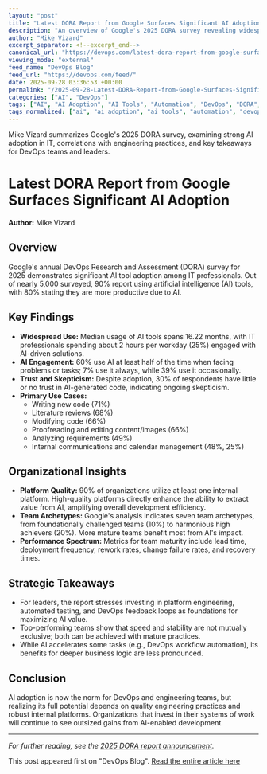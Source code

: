 ```yaml
---
layout: "post"
title: "Latest DORA Report from Google Surfaces Significant AI Adoption"
description: "An overview of Google's 2025 DORA survey revealing widespread AI tool adoption among IT professionals, their impact on productivity, and connections between internal platform quality and AI success. The article analyzes AI trust, DevOps team archetypes, and strategic priorities for technology leaders."
author: "Mike Vizard"
excerpt_separator: <!--excerpt_end-->
canonical_url: "https://devops.com/latest-dora-report-from-google-surfaces-significant-ai-adoption/"
viewing_mode: "external"
feed_name: "DevOps Blog"
feed_url: "https://devops.com/feed/"
date: 2025-09-28 03:36:53 +00:00
permalink: "/2025-09-28-Latest-DORA-Report-from-Google-Surfaces-Significant-AI-Adoption.html"
categories: ["AI", "DevOps"]
tags: ["AI", "AI Adoption", "AI Tools", "Automation", "DevOps", "DORA", "Engineering Practices", "Google", "Internal Platforms", "Platform Engineering", "Posts", "Productivity", "Social Facebook", "Social LinkedIn", "Social X", "Software Delivery", "Software Engineering", "Software Lifecycle", "Survey", "Team Archetypes"]
tags_normalized: ["ai", "ai adoption", "ai tools", "automation", "devops", "dora", "engineering practices", "google", "internal platforms", "platform engineering", "posts", "productivity", "social facebook", "social linkedin", "social x", "software delivery", "software engineering", "software lifecycle", "survey", "team archetypes"]
---
```


Mike Vizard summarizes Google's 2025 DORA survey, examining strong AI adoption in IT, correlations with engineering practices, and key takeaways for DevOps teams and leaders.<!--excerpt_end-->

# Latest DORA Report from Google Surfaces Significant AI Adoption

**Author:** Mike Vizard

## Overview

Google's annual DevOps Research and Assessment (DORA) survey for 2025 demonstrates significant AI tool adoption among IT professionals. Out of nearly 5,000 surveyed, 90% report using artificial intelligence (AI) tools, with 80% stating they are more productive due to AI.

## Key Findings

- **Widespread Use:** Median usage of AI tools spans 16.22 months, with IT professionals spending about 2 hours per workday (25%) engaged with AI-driven solutions.
- **AI Engagement:** 60% use AI at least half of the time when facing problems or tasks; 7% use it always, while 39% use it occasionally.
- **Trust and Skepticism:** Despite adoption, 30% of respondents have little or no trust in AI-generated code, indicating ongoing skepticism.
- **Primary Use Cases:**
  - Writing new code (71%)
  - Literature reviews (68%)
  - Modifying code (66%)
  - Proofreading and editing content/images (66%)
  - Analyzing requirements (49%)
  - Internal communications and calendar management (48%, 25%)

## Organizational Insights

- **Platform Quality:** 90% of organizations utilize at least one internal platform. High-quality platforms directly enhance the ability to extract value from AI, amplifying overall development efficiency.
- **Team Archetypes:** Google's analysis indicates seven team archetypes, from foundationally challenged teams (10%) to harmonious high achievers (20%). More mature teams benefit most from AI's impact.
- **Performance Spectrum:** Metrics for team maturity include lead time, deployment frequency, rework rates, change failure rates, and recovery times.

## Strategic Takeaways

- For leaders, the report stresses investing in platform engineering, automated testing, and DevOps feedback loops as foundations for maximizing AI value.
- Top-performing teams show that speed and stability are not mutually exclusive; both can be achieved with mature practices.
- While AI accelerates some tasks (e.g., DevOps workflow automation), its benefits for deeper business logic are less pronounced.

## Conclusion

AI adoption is now the norm for DevOps and engineering teams, but realizing its full potential depends on quality engineering practices and robust internal platforms. Organizations that invest in their systems of work will continue to see outsized gains from AI-enabled development.

---
*For further reading, see the [2025 DORA report announcement](https://cloud.google.com/blog/products/ai-machine-learning/announcing-the-2025-dora-report).*

This post appeared first on "DevOps Blog". [Read the entire article here](https://devops.com/latest-dora-report-from-google-surfaces-significant-ai-adoption/)
